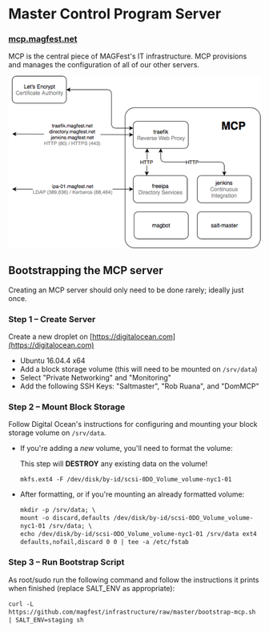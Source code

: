 # Master Control Program Server
### [mcp.magfest.net](https://mcp.magfest.net)

MCP is the central piece of MAGFest's IT infrastructure. MCP provisions and
manages the configuration of all of our other servers.

<img src="assets/images/mcp.png" alt="MCP Network Diagram" class="inline"/>

## Bootstrapping the MCP server

Creating an MCP server should only need to be done rarely; ideally just once.

### Step 1 – Create Server

Create a new droplet on [https://digitalocean.com](https://digitalocean.com)
  * Ubuntu 16.04.4 x64
  * Add a block storage volume (this will need to be mounted on `/srv/data`)
  * Select "Private Networking" and "Monitoring"
  * Add the following SSH Keys: "Saltmaster", "Rob Ruana", and "DomMCP"

### Step 2 – Mount Block Storage

Follow Digital Ocean's instructions for configuring and mounting your block storage volume on `/srv/data`.
  * If you're adding a _new_ volume, you'll need to format the volume:
    <div class="bs-callout bs-callout-danger bg-white">
    <div class="title">This step will <b>DESTROY</b> any existing data on the volume!</div>
    <pre><code>mkfs.ext4 -F /dev/disk/by-id/scsi-0DO_Volume_volume-nyc1-01</code></pre>
    </div>

  * After formatting, or if you're mounting an already formatted volume:
    ```
    mkdir -p /srv/data; \
    mount -o discard,defaults /dev/disk/by-id/scsi-0DO_Volume_volume-nyc1-01 /srv/data; \
    echo /dev/disk/by-id/scsi-0DO_Volume_volume-nyc1-01 /srv/data ext4 defaults,nofail,discard 0 0 | tee -a /etc/fstab
    ```

### Step 3 – Run Bootstrap Script

As root/sudo run the following command and follow the instructions it prints when finished
(replace SALT_ENV as appropriate):
```
curl -L https://github.com/magfest/infrastructure/raw/master/bootstrap-mcp.sh | SALT_ENV=staging sh
```
